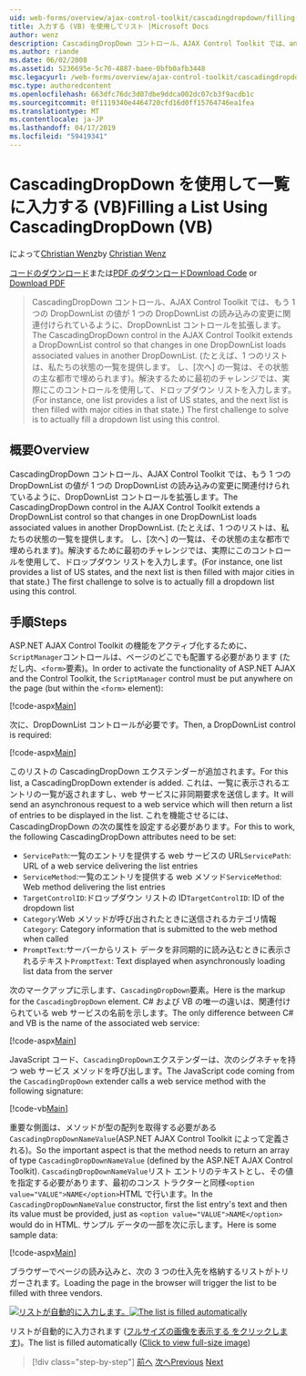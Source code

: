 ```yaml
---
uid: web-forms/overview/ajax-control-toolkit/cascadingdropdown/filling-a-list-using-cascadingdropdown-vb
title: 入力する (VB) を使用してリスト |Microsoft Docs
author: wenz
description: CascadingDropDown コントロール、AJAX Control Toolkit では、anoth 内の値が 1 つの DropDownList の読み込みの変更に関連付けられているように DropDownList コントロールを拡張しています.
ms.author: riande
ms.date: 06/02/2008
ms.assetid: 5236695e-5c70-4887-baee-0bfb0afb3448
msc.legacyurl: /web-forms/overview/ajax-control-toolkit/cascadingdropdown/filling-a-list-using-cascadingdropdown-vb
msc.type: authoredcontent
ms.openlocfilehash: 663dfc76dc3d07dbe9ddca002dc07cb3f9acdb1c
ms.sourcegitcommit: 0f1119340e4464720cfd16d0ff15764746ea1fea
ms.translationtype: MT
ms.contentlocale: ja-JP
ms.lasthandoff: 04/17/2019
ms.locfileid: "59419341"
---
```

# <a name="filling-a-list-using-cascadingdropdown-vb"></a><span data-ttu-id="0e981-103">CascadingDropDown を使用して一覧に入力する (VB)</span><span class="sxs-lookup"><span data-stu-id="0e981-103">Filling a List Using CascadingDropDown (VB)</span></span>

<span data-ttu-id="0e981-104">によって[Christian Wenz](https://github.com/wenz)</span><span class="sxs-lookup"><span data-stu-id="0e981-104">by [Christian Wenz](https://github.com/wenz)</span></span>

<span data-ttu-id="0e981-105">[コードのダウンロード](http://download.microsoft.com/download/9/0/7/907760b1-2c60-4f81-aeb6-ca416a573b0d/cascadingdropdown0.vb.zip)または[PDF のダウンロード](http://download.microsoft.com/download/2/d/c/2dc10e34-6983-41d4-9c08-f78f5387d32b/cascadingdropdown0VB.pdf)</span><span class="sxs-lookup"><span data-stu-id="0e981-105">[Download Code](http://download.microsoft.com/download/9/0/7/907760b1-2c60-4f81-aeb6-ca416a573b0d/cascadingdropdown0.vb.zip) or [Download PDF](http://download.microsoft.com/download/2/d/c/2dc10e34-6983-41d4-9c08-f78f5387d32b/cascadingdropdown0VB.pdf)</span></span>

> <span data-ttu-id="0e981-106">CascadingDropDown コントロール、AJAX Control Toolkit では、もう 1 つの DropDownList の値が 1 つの DropDownList の読み込みの変更に関連付けられているように、DropDownList コントロールを拡張します。</span><span class="sxs-lookup"><span data-stu-id="0e981-106">The CascadingDropDown control in the AJAX Control Toolkit extends a DropDownList control so that changes in one DropDownList loads associated values in another DropDownList.</span></span> <span data-ttu-id="0e981-107">(たとえば、1 つのリストは、私たちの状態の一覧を提供します。 し、[次へ] の一覧は、その状態の主な都市で埋められます)。解決するために最初のチャレンジでは、実際にこのコントロールを使用して、ドロップダウン リストを入力します。</span><span class="sxs-lookup"><span data-stu-id="0e981-107">(For instance, one list provides a list of US states, and the next list is then filled with major cities in that state.) The first challenge to solve is to actually fill a dropdown list using this control.</span></span>


## <a name="overview"></a><span data-ttu-id="0e981-108">概要</span><span class="sxs-lookup"><span data-stu-id="0e981-108">Overview</span></span>

<span data-ttu-id="0e981-109">CascadingDropDown コントロール、AJAX Control Toolkit では、もう 1 つの DropDownList の値が 1 つの DropDownList の読み込みの変更に関連付けられているように、DropDownList コントロールを拡張します。</span><span class="sxs-lookup"><span data-stu-id="0e981-109">The CascadingDropDown control in the AJAX Control Toolkit extends a DropDownList control so that changes in one DropDownList loads associated values in another DropDownList.</span></span> <span data-ttu-id="0e981-110">(たとえば、1 つのリストは、私たちの状態の一覧を提供します。 し、[次へ] の一覧は、その状態の主な都市で埋められます)。解決するために最初のチャレンジでは、実際にこのコントロールを使用して、ドロップダウン リストを入力します。</span><span class="sxs-lookup"><span data-stu-id="0e981-110">(For instance, one list provides a list of US states, and the next list is then filled with major cities in that state.) The first challenge to solve is to actually fill a dropdown list using this control.</span></span>

## <a name="steps"></a><span data-ttu-id="0e981-111">手順</span><span class="sxs-lookup"><span data-stu-id="0e981-111">Steps</span></span>

<span data-ttu-id="0e981-112">ASP.NET AJAX Control Toolkit の機能をアクティブ化するために、`ScriptManager`コントロールは、ページのどこでも配置する必要があります (ただし内、`<form>`要素)。</span><span class="sxs-lookup"><span data-stu-id="0e981-112">In order to activate the functionality of ASP.NET AJAX and the Control Toolkit, the `ScriptManager` control must be put anywhere on the page (but within the `<form>` element):</span></span>

[!code-aspx[Main](filling-a-list-using-cascadingdropdown-vb/samples/sample1.aspx)]

<span data-ttu-id="0e981-113">次に、DropDownList コントロールが必要です。</span><span class="sxs-lookup"><span data-stu-id="0e981-113">Then, a DropDownList control is required:</span></span>

[!code-aspx[Main](filling-a-list-using-cascadingdropdown-vb/samples/sample2.aspx)]

<span data-ttu-id="0e981-114">このリストの CascadingDropDown エクステンダーが追加されます。</span><span class="sxs-lookup"><span data-stu-id="0e981-114">For this list, a CascadingDropDown extender is added.</span></span> <span data-ttu-id="0e981-115">これは、一覧に表示されるエントリの一覧が返されますし、web サービスに非同期要求を送信します。</span><span class="sxs-lookup"><span data-stu-id="0e981-115">It will send an asynchronous request to a web service which will then return a list of entries to be displayed in the list.</span></span> <span data-ttu-id="0e981-116">これを機能させるには、CascadingDropDown の次の属性を設定する必要があります。</span><span class="sxs-lookup"><span data-stu-id="0e981-116">For this to work, the following CascadingDropDown attributes need to be set:</span></span>

- <span data-ttu-id="0e981-117">`ServicePath`:一覧のエントリを提供する web サービスの URL</span><span class="sxs-lookup"><span data-stu-id="0e981-117">`ServicePath`: URL of a web service delivering the list entries</span></span>
- <span data-ttu-id="0e981-118">`ServiceMethod`:一覧のエントリを提供する web メソッド</span><span class="sxs-lookup"><span data-stu-id="0e981-118">`ServiceMethod`: Web method delivering the list entries</span></span>
- <span data-ttu-id="0e981-119">`TargetControlID`:ドロップダウン リストの ID</span><span class="sxs-lookup"><span data-stu-id="0e981-119">`TargetControlID`: ID of the dropdown list</span></span>
- <span data-ttu-id="0e981-120">`Category`:Web メソッドが呼び出されたときに送信されるカテゴリ情報</span><span class="sxs-lookup"><span data-stu-id="0e981-120">`Category`: Category information that is submitted to the web method when called</span></span>
- <span data-ttu-id="0e981-121">`PromptText`:サーバーからリスト データを非同期的に読み込むときに表示されるテキスト</span><span class="sxs-lookup"><span data-stu-id="0e981-121">`PromptText`: Text displayed when asynchronously loading list data from the server</span></span>

<span data-ttu-id="0e981-122">次のマークアップに示します、`CascadingDropDown`要素。</span><span class="sxs-lookup"><span data-stu-id="0e981-122">Here is the markup for the `CascadingDropDown` element.</span></span> <span data-ttu-id="0e981-123">C# および VB の唯一の違いは、関連付けられている web サービスの名前を示します。</span><span class="sxs-lookup"><span data-stu-id="0e981-123">The only difference between C# and VB is the name of the associated web service:</span></span>

[!code-aspx[Main](filling-a-list-using-cascadingdropdown-vb/samples/sample3.aspx)]

<span data-ttu-id="0e981-124">JavaScript コード、`CascadingDropDown`エクステンダーは、次のシグネチャを持つ web サービス メソッドを呼び出します。</span><span class="sxs-lookup"><span data-stu-id="0e981-124">The JavaScript code coming from the `CascadingDropDown` extender calls a web service method with the following signature:</span></span>

[!code-vb[Main](filling-a-list-using-cascadingdropdown-vb/samples/sample4.vb)]

<span data-ttu-id="0e981-125">重要な側面は、メソッドが型の配列を取得する必要がある`CascadingDropDownNameValue`(ASP.NET AJAX Control Toolkit によって定義される)。</span><span class="sxs-lookup"><span data-stu-id="0e981-125">So the important aspect is that the method needs to return an array of type `CascadingDropDownNameValue` (defined by the ASP.NET AJAX Control Toolkit).</span></span> <span data-ttu-id="0e981-126">`CascadingDropDownNameValue`リスト エントリのテキストとし、その値を指定する必要があります、最初のコンス トラクターと同様`<option value="VALUE">NAME</option>`HTML で行います。</span><span class="sxs-lookup"><span data-stu-id="0e981-126">In the `CascadingDropDownNameValue` constructor, first the list entry's text and then its value must be provided, just as `<option value="VALUE">NAME</option>` would do in HTML.</span></span> <span data-ttu-id="0e981-127">サンプル データの一部を次に示します。</span><span class="sxs-lookup"><span data-stu-id="0e981-127">Here is some sample data:</span></span>

[!code-aspx[Main](filling-a-list-using-cascadingdropdown-vb/samples/sample5.aspx)]

<span data-ttu-id="0e981-128">ブラウザーでページの読み込みと、次の 3 つの仕入先を格納するリストがトリガーされます。</span><span class="sxs-lookup"><span data-stu-id="0e981-128">Loading the page in the browser will trigger the list to be filled with three vendors.</span></span>


<span data-ttu-id="0e981-129">[![リストが自動的に入力します。](filling-a-list-using-cascadingdropdown-vb/_static/image2.png)](filling-a-list-using-cascadingdropdown-vb/_static/image1.png)</span><span class="sxs-lookup"><span data-stu-id="0e981-129">[![The list is filled automatically](filling-a-list-using-cascadingdropdown-vb/_static/image2.png)](filling-a-list-using-cascadingdropdown-vb/_static/image1.png)</span></span>

<span data-ttu-id="0e981-130">リストが自動的に入力されます ([フルサイズの画像を表示する をクリックします](filling-a-list-using-cascadingdropdown-vb/_static/image3.png))。</span><span class="sxs-lookup"><span data-stu-id="0e981-130">The list is filled automatically ([Click to view full-size image](filling-a-list-using-cascadingdropdown-vb/_static/image3.png))</span></span>

> [!div class="step-by-step"]
> <span data-ttu-id="0e981-131">[前へ](using-auto-postback-with-cascadingdropdown-cs.md)
> [次へ](using-cascadingdropdown-with-a-database-vb.md)</span><span class="sxs-lookup"><span data-stu-id="0e981-131">[Previous](using-auto-postback-with-cascadingdropdown-cs.md)
[Next](using-cascadingdropdown-with-a-database-vb.md)</span></span>
